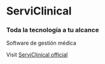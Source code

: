 # ServiClinical
### Toda la tecnología a tu alcance

Software de gestión médica

Visit [ServiClinical official](http://www.serviclinical.com)
